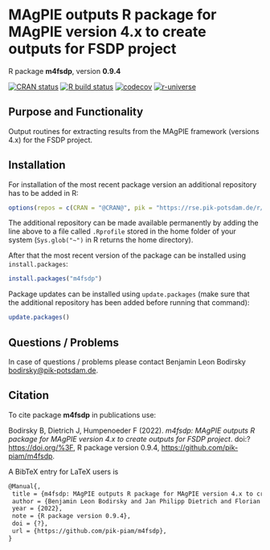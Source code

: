 # MAgPIE outputs R package for MAgPIE version 4.x to create outputs for FSDP project

R package **m4fsdp**, version **0.9.4**

[![CRAN status](https://www.r-pkg.org/badges/version/m4fsdp)](https://cran.r-project.org/package=m4fsdp)  [![R build status](https://github.com/pik-piam/m4fsdp/workflows/check/badge.svg)](https://github.com/pik-piam/m4fsdp/actions) [![codecov](https://codecov.io/gh/pik-piam/m4fsdp/branch/master/graph/badge.svg)](https://app.codecov.io/gh/pik-piam/m4fsdp) [![r-universe](https://pik-piam.r-universe.dev/badges/m4fsdp)](https://pik-piam.r-universe.dev/ui#builds)

## Purpose and Functionality

Output routines for extracting results from the MAgPIE framework (versions 4.x) for the FSDP project.


## Installation

For installation of the most recent package version an additional repository has to be added in R:

```r
options(repos = c(CRAN = "@CRAN@", pik = "https://rse.pik-potsdam.de/r/packages"))
```
The additional repository can be made available permanently by adding the line above to a file called `.Rprofile` stored in the home folder of your system (`Sys.glob("~")` in R returns the home directory).

After that the most recent version of the package can be installed using `install.packages`:

```r 
install.packages("m4fsdp")
```

Package updates can be installed using `update.packages` (make sure that the additional repository has been added before running that command):

```r 
update.packages()
```

## Questions / Problems

In case of questions / problems please contact Benjamin Leon Bodirsky <bodirsky@pik-potsdam.de>.

## Citation

To cite package **m4fsdp** in publications use:

Bodirsky B, Dietrich J, Humpenoeder F (2022). _m4fsdp: MAgPIE outputs R package for MAgPIE version 4.x to create outputs for FSDP project_. doi:? <https://doi.org/%3F>, R package version 0.9.4, <https://github.com/pik-piam/m4fsdp>.

A BibTeX entry for LaTeX users is

 ```latex
@Manual{,
  title = {m4fsdp: MAgPIE outputs R package for MAgPIE version 4.x to create outputs for FSDP project},
  author = {Benjamin Leon Bodirsky and Jan Philipp Dietrich and Florian Humpenoeder},
  year = {2022},
  note = {R package version 0.9.4},
  doi = {?},
  url = {https://github.com/pik-piam/m4fsdp},
}
```
